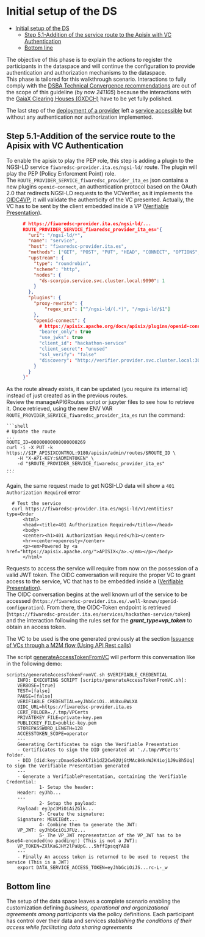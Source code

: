 # Initial setup of the DS
- [Initial setup of the DS](#initial-setup-of-the-ds)
  - [Step 5.1-Addition of the service route to the Apisix with VC Authentication](#step-51-addition-of-the-service-route-to-the-apisix-with-vc-authentication)
  - [Bottom line](#bottom-line)

    
The objective of this phase is to explain the actions to register the participants in the dataspace and will continue the configuration to provide authentication and authorization mechanisms to the dataspace.  
This phase is tailored for this walkthrough scenario. Interactions to fully comply with the [DSBA Technical Convergence recommendations](https://data-spaces-business-alliance.eu/wp-content/uploads/dlm_uploads/Data-Spaces-Business-Alliance-Technical-Convergence-V2.pdf) are out of the scope of this guideline (by now _241105_) because the interactions with the [GaiaX Clearing Houses (GXDCH)](https://gaia-x.eu/gxdch/) have to be yet fully polished.  

The last step of the [deployment of a provider](README-provider.md#step-45-addition-of-the-service-route-to-the-apisix-without-security) left a [service accessible](https://fiwaredsc-provider.ita.es/ngsi-ld/v1/entities?type=Order) but without any authentication nor authorization implemented.

## Step 5.1-Addition of the service route to the Apisix with VC Authentication    
  To enable the apisix to play the PEP role, this step is adding a plugin to the NGSI-LD service `fiwaredsc-provider.ita.es/ngsi-ld/` route. The plugin will play the PEP (Policy Enforcment Point) role.  
     The `ROUTE_PROVIDER_SERVICE_fiwaredsc_provider_ita_es` json contains a new plugins `openid-connect`, an authentication protocol based on the OAuth 2.0 that redirects NGSI-LD requests to the VCVerifier, as it implements the [OIDC4VP](https://openid.net/specs/openid-4-verifiable-presentations-1_0.html#request_scope), it will validate the authenticity of the VC presented. Actually, the VC has to be sent by the client embedded inside a VP ([Verifiable Presentation](https://wiki.iota.org/identity.rs/explanations/verifiable-presentations/)).

```json
      # https://fiwaredsc-provider.ita.es/ngsi-ld/...
      ROUTE_PROVIDER_SERVICE_fiwaredsc_provider_ita_es='{
        "uri": "/ngsi-ld/*",
        "name": "service",
        "host": "fiwaredsc-provider.ita.es",
        "methods": ["GET", "POST", "PUT", "HEAD", "CONNECT", "OPTIONS", "PATCH", "DELETE"],
        "upstream": {
          "type": "roundrobin",
          "scheme": "http",
          "nodes": {
            "ds-scorpio.service.svc.cluster.local:9090": 1
          }
        },
        "plugins": {
          "proxy-rewrite": {
              "regex_uri": ["^/ngsi-ld/(.*)", "/ngsi-ld/$1"]
          },
          "openid-connect": {
            # https://apisix.apache.org/docs/apisix/plugins/openid-connect/
            "bearer_only": true
            "use_jwks": true
            "client_id": "hackathon-service"
            "client_secret": "unused"
            "ssl_verify": "false"
            "discovery": "http://verifier.provider.svc.cluster.local:3000/services/hackathon-service/.well-known/openid-configuration"    
          }
        }
      }'
```
    
  As the route already exists, it can be updated (you require its internal id) instead of just created as in the previous routes.  
  Review the manageAPI6Routes script or jupyter files to see how to retrieve it.
  Once retrieved, using the new ENV VAR `ROUTE_PROVIDER_SERVICE_fiwaredsc_provider_ita_es` run the command:

    ```shell
    # Update the route
    ...
    ROUTE_ID=00000000000000000269
    curl -i -X PUT -k https://$IP_APISIXCONTROL:9180/apisix/admin/routes/$ROUTE_ID \
        -H "X-API-KEY:$ADMINTOKEN" \
        -d "$ROUTE_PROVIDER_SERVICE_fiwaredsc_provider_ita_es"
    ...
    ```
  Again, the same request made to get NGSI-LD data will show a `401 Authorization Required` error
  ```shell
    # Test the service
    curl https://fiwaredsc-provider.ita.es/ngsi-ld/v1/entities?type=Order
        <html>
        <head><title>401 Aufthorization Required</title></head>
        <body>
        <center><h1>401 Authorization Required</h1></center>
        <hr><center>openresty</center>
        <p><em>Powered by <a href="https://apisix.apache.org/">APISIX</a>.</em></p></body>
        </html>
  ```

  Requests to access the service will require from now on the possession of a valid JWT token.
  The OIDC conversation will require the proper VC to grant access to the service, VC that has to be embedded inside a ([Verifiable Presentation](https://wiki.iota.org/identity.rs/explanations/verifiable-presentations/)).  
  The OIDC conversation begins at the well known url of the service to be accessed (`https://fiwaredsc-provider.ita.es/.well-known/openid-configuration`). From there, the OIDC-Token endpoint is retrieved (`https://fiwaredsc-provider.ita.es/services/hackathon-service/token`) and the interaction following the rules set for the **_grant_type=vp_token_** to obtain an access token.
  
  The VC to be used is the one generated previously at the section [Issuance of  VCs through a M2M flow (Using API Rest calls)](README-consumer.md#issue-vcs-through-a-m2m-flow-using-api-rest-calls)

  The script [generateAccessTokenFromVC](../../scripts/generateVPToken.sh) will perform this conversation like in the following demo:

  ```shell
  scripts/generateAccessTokenFromVC.sh $VERIFIABLE_CREDENTIAL 
      INFO: EXECUTING SCRIPT [scripts/generateAccessTokenFromVC.sh]:
      VERBOSE=[true]
      TEST=[false]
      PAUSE=[false]
      VERIFIABLE_CREDENTIAL=eyJhbGciOi..WU8xuBWLXA
      OIDC_URL=https://fiwaredsc-provider.ita.es
      CERT_FOLDER=./.tmp/VPCerts
      PRIVATEKEY_FILE=private-key.pem
      PUBLICKEY_FILE=public-key.pem
      STOREPASSWORD_LENGTH=128
      ACCESSTOKEN_SCOPE=operator
      ---
      Generating Certificates to sign the Verifiable Presentation
      - Certificates to sign the DID generated at './.tmp/VPCerts' folder.
      - DID [did:key:zDnaeSz6xXkTik1dZ2Cw92UjGtMAc84knWJK4ioj1J9u8h5Uq] to sign the Verifiable Presentation generated
      ---
      - Generate a VerifiablePresentation, containing the Verifiable Credential:
              1- Setup the header:
      Header: eyJhb...
      ---
              2- Setup the payload:
      Payload: eyJpc3MiOiAiZGlk...
              3- Create the signature:
      Signature: MEUCIBdt...
              4- Combine them to generate the JWT:
      VP_JWT: eyJhbGciOiJFUz...
              5- The VP_JWT representation of the VP_JWT has to be Base64-encoded(no padding!) (This is not a JWT):
      VP_TOKEN=ZXlKaGJHY2lPaUpG...5hffIpsqqYAB8
      ---
      - Finally An access token is returned to be used to request the service (This is a JWT)
      export DATA_SERVICE_ACCESS_TOKEN=eyJhbGciOiJS...rc-L-_w
  ```



## Bottom line
The setup of the data space leaves a complete scenario enabling the customization defining _business, operational and organizational agreements among participants_ via the policy definitions.
Each participant has control over their data and services _stablishing the conditions of their access while facilitating data sharing agreements_